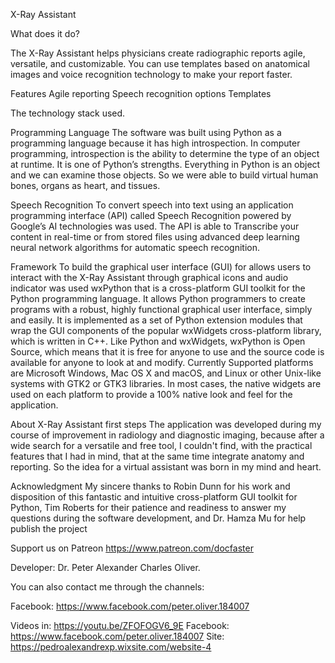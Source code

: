 X-Ray Assistant

What does it do?

The X-Ray Assistant helps physicians create radiographic reports agile, versatile, and customizable. You can use templates based on anatomical images and voice recognition technology to make your report faster.

Features
Agile reporting
Speech recognition options
Templates 

The technology stack used.

Programming Language
The software was built using Python as a programming language because it has high introspection. In computer programming, introspection is the ability to determine the type of an object at runtime. It is one of Python’s strengths. Everything in Python is an object and we can examine those objects. So we were able to build virtual human bones, organs as heart, and tissues.

Speech Recognition
To convert speech into text using an application programming interface (API) called Speech Recognition powered by Google’s AI technologies was used. The API is able to Transcribe your content in real-time or from stored files using advanced deep learning neural network algorithms for automatic speech recognition.

Framework
To build the graphical user interface (GUI) for allows users to interact with the X-Ray Assistant through graphical icons and audio indicator was used wxPython that is a cross-platform GUI toolkit for the Python programming language. It allows Python programmers to create programs with a robust, highly functional graphical user interface, simply and easily. It is implemented as a set of Python extension modules that wrap the GUI components of the popular wxWidgets cross-platform library, which is written in C++.
Like Python and wxWidgets, wxPython is Open Source, which means that it is free for anyone to use and the source code is available for anyone to look at and modify. Currently Supported platforms are Microsoft Windows, Mac OS X and macOS, and Linux or other Unix-like systems with GTK2 or GTK3 libraries. In most cases, the native widgets are used on each platform to provide a 100% native look and feel for the application.

About X-Ray Assistant first steps
The application was developed during my course of improvement in radiology and diagnostic imaging, because after a wide search for a versatile and free tool, I couldn't find, with the practical features that I had in mind, that at the same time integrate anatomy and reporting. So the idea for a virtual assistant was born in my mind and heart.

Acknowledgment
My sincere thanks to Robin Dunn for his work and disposition of this fantastic and intuitive cross-platform GUI toolkit for Python, Tim Roberts for their patience and readiness to answer my questions during the software development, and Dr. Hamza Mu for help publish the project

Support us on Patreon 
https://www.patreon.com/docfaster

Developer: Dr. Peter Alexander Charles Oliver.

You can also contact me through the channels:

Facebook: 
https://www.facebook.com/peter.oliver.184007

Videos in:
https://youtu.be/ZFOFOGV6_9E
Facebook: https://www.facebook.com/peter.oliver.184007
Site: https://pedroalexandrexp.wixsite.com/website-4
